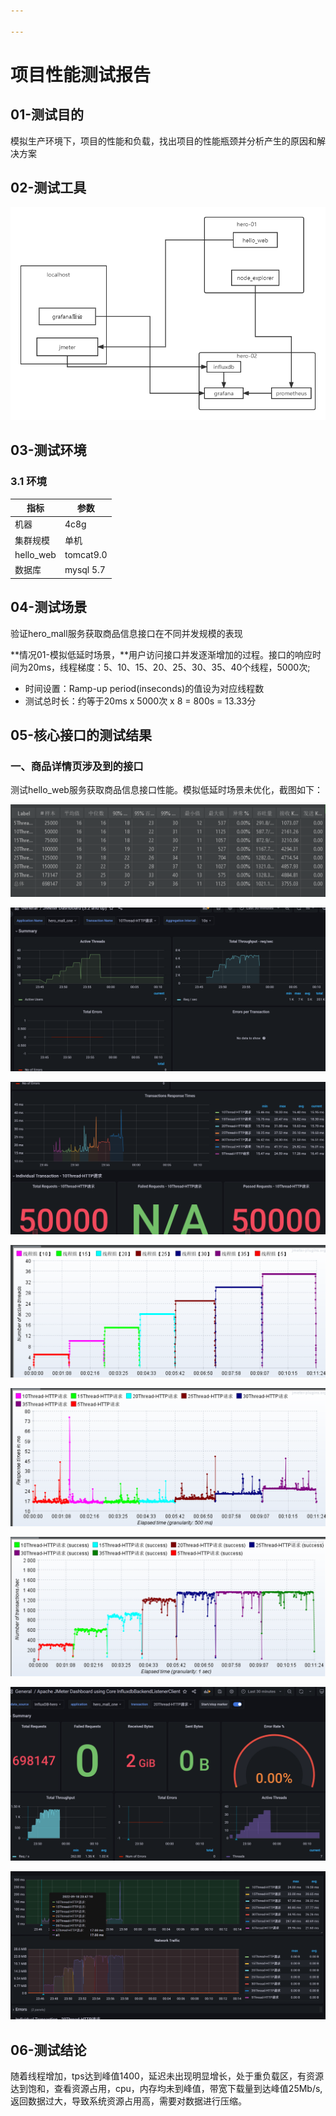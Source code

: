 ```yaml
---

---
```


# 项目性能测试报告

## 01-测试目的

模拟生产环境下，项目的性能和负载，找出项目的性能瓶颈并分析产生的原因和解决方案

## 02-测试工具

   ![](assets/测试工具.png)

## 03-测试环境

### 3.1 环境

| 指标      | 参数      |
| --------- | --------- |
| 机器      | 4c8g      |
| 集群规模  | 单机      |
| hello_web | tomcat9.0 |
| 数据库    | mysql 5.7 |

## 04-测试场景

验证hero_mall服务获取商品信息接口在不同并发规模的表现

**情况01-模拟低延时场景，**用户访问接口并发逐渐增加的过程。接口的响应时间为20ms，线程梯度：5、10、15、20、25、30、35、40个线程，5000次;

- 时间设置：Ramp-up period(inseconds)的值设为对应线程数
- 测试总时长：约等于20ms x 5000次 x 8 = 800s = 13.33分

## 05-核心接口的测试结果

### 一、商品详情页涉及到的接口

测试hello_web服务获取商品信息接口性能。模拟低延时场景未优化，截图如下：

![58078ce89233002b2d8577409e3622b](assets/58078ce89233002b2d8577409e3622b.png)

![2dcf1eb91c229d4805a3b5f718554ad](assets/2dcf1eb91c229d4805a3b5f718554ad.png)

![8c6d76ac25cfd64b665eeb1d06ac561](assets/8c6d76ac25cfd64b665eeb1d06ac561.png)

![253d6a0bb77b5901cd626d16264cf3b](assets/253d6a0bb77b5901cd626d16264cf3b.png)

![0efde6d919c8d753efe9aecddbcb519](assets/0efde6d919c8d753efe9aecddbcb519.png)

![ff46626cf8f93e8b79d501cb830f160](assets/ff46626cf8f93e8b79d501cb830f160.png)

![bf7a5f8c9e1793a62bc88c46cb82d67](assets/bf7a5f8c9e1793a62bc88c46cb82d67.png)

![d97a08a2da346ebb17ab08505644f92](assets/d97a08a2da346ebb17ab08505644f92.png)

## 06-测试结论

随着线程增加，tps达到峰值1400，延迟未出现明显增长，处于重负载区，有资源达到饱和，查看资源占用，cpu，内存均未到峰值，带宽下载量到达峰值25Mb/s,返回数据过大，导致系统资源占用高，需要对数据进行压缩。
